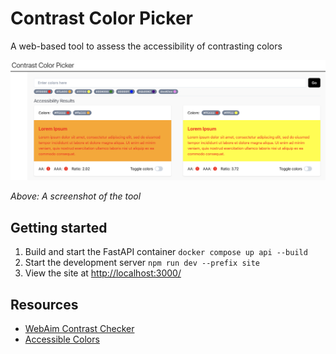 # Contrast Color Picker

A web-based tool to assess the accessibility of contrasting colors

![image info](/docs/img/sample.png)

*Above: A screenshot of the tool*

## Getting started

1. Build and start the FastAPI container `docker compose up api --build`
2. Start the development server `npm run dev --prefix site`
3. View the site at <http://localhost:3000/>

## Resources

- [WebAim Contrast Checker](https://webaim.org/resources/contrastchecker/?fcolor=0000FF&bcolor=FFFFFF)
- [Accessible Colors](https://accessible-colors.com/)
